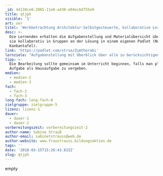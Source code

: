```yaml
---
_id: 44138ce0-2865-11e8-a430-e94ecbd755e9
title: qtjph
visible: '1'
art: oer
titel: 'Werkbetrachtung Architektur-Selbstgesteuerte, kollaborative Lerneinheit'
desc: >-
  Die Lernenden erhalten die Aufgabenstellung und Materialübersicht über ein Padlet. Anschließend arbeiten
  sie kollaborativ in Gruppen an der Lösung in einem eigenen Padlet (Nutzung als
  Kanbantafel).
link: 'https://padlet.com/strsa/Zumthorabi'
lernziele: "Aufgabenstellung mit Überblick über alle zu berücksichtigenden Materialien, ähnlich einem Advance Organizer. \r\nGemeinsame Textarbeit mit der Möglichkeit zur Diskussion und des gegenseitigen Verbesserns."
tipp: >-
  Die Bearbeitung sollte gemeinsam im Unterricht beginnen, falls man plant, die
  Aufgabe als Hausaufgabe zu vergeben.
medien:
  - medien-2
  - medien-3
fach:
  - fach-2
  - fach-3
long-fach: long-fach-8
zielgruppe: zielgruppe-5
lizenz: lizenz-1
dauer:
  - dauer-1
  - dauer-2
vorbereitungszeit: vorbereitungszeit-2
author-name: Sabine Strauß
author-email: sabinetstrauss@web.de
author-website: www.fraustrauss.bildungsaktion.de
tags: ''
date: '2018-03-15T15:26:43.815Z'
slug: qtjph
---
```

empty
